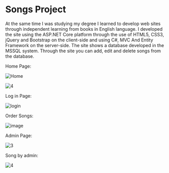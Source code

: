 # Songs Project

At the same time I was studying my degree I learned to develop web sites through independent learning from books in English language. I developed the site using the ASP.NET Core platform through the use of HTML5, CSS3, jQuery and Bootstrap on the client-side and using C#, MVC And Entity Framework on the server-side. The site shows a database developed in the MSSQL system. Through the site you can add, edit and delete songs from the database.

Home Page:

![Home](https://user-images.githubusercontent.com/55385057/69410886-95166000-0d14-11ea-954e-a04a6bae94b7.JPG)

![4](https://user-images.githubusercontent.com/55385057/69415912-24744100-0d1e-11ea-96e3-f3b017770256.JPG)

Log in Page:

![login](https://user-images.githubusercontent.com/55385057/68146600-0a2a1d00-ff41-11e9-85d5-e1d003901e69.JPG)

Order Songs:

![image](https://user-images.githubusercontent.com/55385057/69416986-80d86000-0d20-11ea-8d69-b25e13e5dd5f.png)

Admin Page:

![3](https://user-images.githubusercontent.com/26526551/59967970-028e4c80-953b-11e9-901d-f23ec053da1c.JPG)

Song by admin:

![4](https://user-images.githubusercontent.com/55385057/67260106-2ab69980-f4a2-11e9-8457-33f7255a7c79.JPG)




